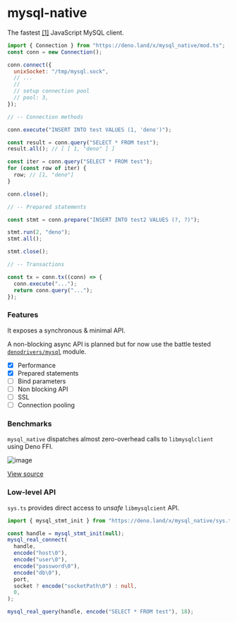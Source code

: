 # mysql-native

The fastest [[1]](#benchmarks) JavaScript MySQL client.

```js
import { Connection } from "https://deno.land/x/mysql_native/mod.ts";
const conn = new Connection();

conn.connect({
  unixSocket: "/tmp/mysql.sock",
  // ...
  //
  // setup connection pool
  // pool: 3,
});

// -- Connection methods

conn.execute("INSERT INTO test VALUES (1, 'deno')");

const result = conn.query("SELECT * FROM test");
result.all(); // [ [ 1, "deno" ] ]

const iter = conn.query("SELECT * FROM test");
for (const row of iter) {
  row; // [1, "deno"]
}

conn.close();

// -- Prepared statements

const stmt = conn.prepare("INSERT INTO test2 VALUES (?, ?)");

stmt.run(2, "deno");
stmt.all();

stmt.close();

// -- Transactions

const tx = conn.tx((conn) => {
  conn.execute("...");
  return conn.query("...");
});
```

### Features

It exposes a synchronous & minimal API.

A non-blocking async API is planned but for now use the battle tested
[`denodrivers/mysql`](https://deno.land/x/mysql) module.

- [x] Performance
- [x] Prepared statements
- [ ] Bind parameters
- [ ] Non blocking API
- [ ] SSL
- [ ] Connection pooling

### Benchmarks

`mysql_native` dispatches almost zero-overhead calls to `libmysqlclient` using
Deno FFI.

![image](https://user-images.githubusercontent.com/34997667/189265801-b77a77e1-a5e2-44e9-b308-09bde03f3d42.png)

[View source](bench/02)

### Low-level API

`sys.ts` provides direct access to _unsafe_ `libmysqlcient` API.

```ts
import { mysql_stmt_init } from "https://deno.land/x/mysql_native/sys.ts";

const handle = mysql_stmt_init(null);
mysql_real_connect(
  handle,
  encode("host\0"),
  encode("user\0"),
  encode("password\0"),
  encode("db\0"),
  port,
  socket ? encode("socketPath\0") : null,
  0,
);

mysql_real_query(handle, encode("SELECT * FROM test"), 18);
```
